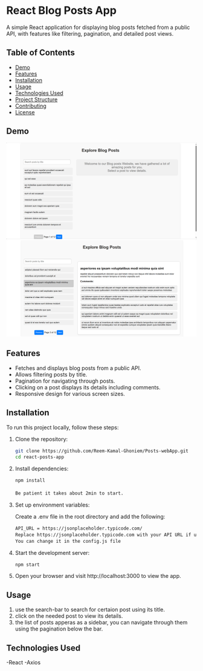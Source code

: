 # React Blog Posts App

A simple React application for displaying blog posts fetched from a public API, with features like filtering, pagination, and detailed post views.

## Table of Contents

- [Demo](#demo)
- [Features](#features)
- [Installation](#installation)
- [Usage](#usage)
- [Technologies Used](#technologies-used)
- [Project Structure](#project-structure)
- [Contributing](#contributing)
- [License](#license)

## Demo
![Project Screenshot](./assets/1.png)
![Project Screenshot](./assets/2.png)


## Features

- Fetches and displays blog posts from a public API.
- Allows filtering posts by title.
- Pagination for navigating through posts.
- Clicking on a post displays its details including comments.
- Responsive design for various screen sizes.

## Installation

To run this project locally, follow these steps:

1. Clone the repository:

   ```bash
   git clone https://github.com/Reem-Kamal-Ghoniem/Posts-webApp.git
   cd react-posts-app


2. Install dependencies:
    ```bash
    npm install

    Be patient it takes about 2min to start.
3. Set up environment variables:

    Create a .env file in the root directory and add the following:

    ```bash
    API_URL = https://jsonplaceholder.typicode.com/
    Replace https://jsonplaceholder.typicode.com with your API URL if using a different one.
    You can change it in the config.js file

4. Start the development server:
    ```bash
    npm start
5. Open your browser and visit http://localhost:3000 to view the app.


## Usage
1. use the search-bar to search for certaion post using its title.
2. click on the needed post to view its details.
3. the list of posts apperas as a sidebar, you can navigate through them using the pagination below the bar.

## Technologies Used
-React
-Axios